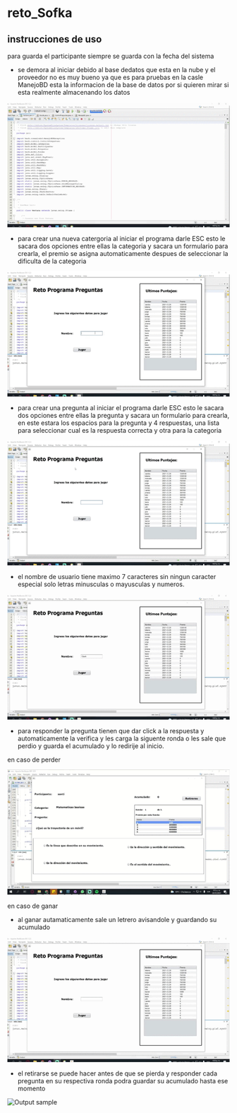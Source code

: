 # reto_Sofka

## instrucciones de uso 

para guarda el participante siempre se guarda con la fecha del sistema

- se demora al iniciar debido al base dedatos que esta en la nube y el proveedor no es muy bueno
  ya que es para pruebas en la casle ManejoBD esta la informacion de la base de datos por si quieren 
  mirar si esta realmente almacenando los datos 
  
 ![Output sample](gif/inicio.gif)

- para crear una nueva catergoria  al iniciar el programa darle ESC esto le sacara dos opciones
  entre ellas la categoria y sacara un formulario para crearla, el premio se asigna 
  automaticamente  despues de seleccionar la dificulta de la categoria
  
 ![Output sample](gif/categoria.gif)
  
- para crear una pregunta al iniciar el programa darle ESC esto le sacara dos opciones
  entre ellas la pregunta y sacara un formulario para crearla, en este estara 
  los espacios para la pregunta y 4 respuestas, una lista para seleccionar cual es la respuesta correcta
  y otra para la categoria
 
 ![Output sample](gif/pregunta.gif)
  
- el nombre de usuario tiene maximo 7 caracteres sin ningun caracter especial solo letras minusculas o mayusculas y numeros.

 ![Output sample](gif/tamaño.gif)

- para responder la pregunta tienen que dar click a la respuesta y automaticamente la verifica y les carga la siguente ronda
  o les sale que perdio y guarda el acumulado y lo redirije al inicio.
  
 en caso de perder 
 
![Output sample](gif/perder.gif)
  
  
 en caso de ganar
   
- al ganar autamaticamente sale un letrero avisandole y guardando su acumulado 

  
![Output sample](gif/ganar.gif)
    
    
- el retirarse se puede hacer antes de que se pierda  y responder cada pregunta en su respectiva ronda 
  podra guardar su acumulado hasta ese momento
  
![Output sample](gif/retirarse.gif)

  
  
